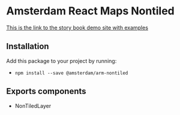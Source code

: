 # Amsterdam React Maps Nontiled

[This is the link to the story book demo site with examples](https://amsterdam.github.io/amsterdam-react-maps)

## Installation
Add this package to your project by running:
- `npm install --save @amsterdam/arm-nontiled`

## Exports components
- NonTiledLayer
